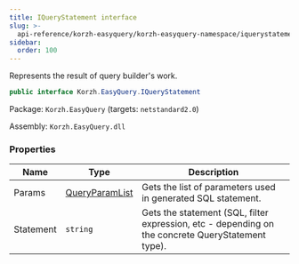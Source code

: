 ```yaml
---
title: IQueryStatement interface
slug: >-
  api-reference/korzh-easyquery/korzh-easyquery-namespace/iquerystatement-interface
sidebar:
  order: 100
---
```


Represents the result of query builder's work.
```csharp
public interface Korzh.EasyQuery.IQueryStatement

```
Package: `Korzh.EasyQuery` (targets: `netstandard2.0`)

Assembly: `Korzh.EasyQuery.dll`

### Properties

| Name | Type | Description | 
| --- | --- | --- | 
| Params | [QueryParamList](/easyquery/docs/api-reference/korzh-easyquery/korzh-easyquery-namespace/queryparamlist-class) | Gets the list of parameters used in generated SQL statement. | 
| Statement | `string` | Gets the statement (SQL, filter expression, etc - depending on the concrete QueryStatement type). |
